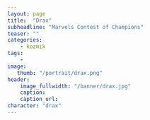 ```yaml
---
layout: page
title:  "Drax"
subheadline: "Marvels Contest of Champions"
teaser: ""
categories:
    - kozmik
tags:
    -
image:
   thumb: "/portrait/drax.png"
header:
    image_fullwidth: "/banner/drax.jpg"
    caption: 
    caption_url:  
character: "drax"
---
```

